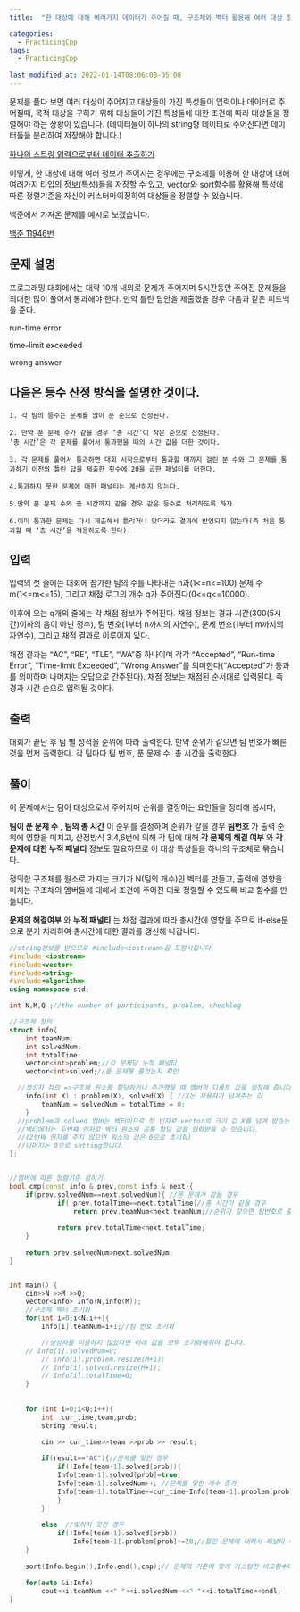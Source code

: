 ```yaml
---
title:  "한 대상에 대해 여러가지 데이터가 주어질 때, 구조체와 벡터 활용해 여러 대상 정렬하기 "

categories:
  - PracticingCpp
tags:
  - PracticingCpp
  
last_modified_at: 2022-01-14T08:06:00-05:00
---
```


문제를 풀다 보면 여러 대상이 주어지고  대상들이 가진 특성들이 입력이나 데이터로 주어질때, 목적 대상을 구하기 위해 대상들이 가진 특성들에 대한 조건에 따라 대상들을 정렬해야 하는 상황이 있습니다.
(데이터들이 하나의 string형 데이터로 주어진다면 데이터들을 분리하여 저장해야 합니다.)

[하나의 스트링 입력으로부터 데이터 추출하기](/) 

이렇게, 한 대상에 대해 여러 정보가 주어지는 경우에는 구조체를 이용해 한 대상에 대해 여러가지 타입의 정보(특성)들을 저장할 수 있고, vector와 sort함수를 활용해 특성에 따른 정렬기준을 자신이 커스터마이징하여 대상들을 정렬할 수 있습니다. 


백준에서 가져온 문제를 예시로 보겠습니다.

[백준 11946번](https://www.acmicpc.net/problem/11946)

## 문제 설명
프로그래밍 대회에서는 대략 10개 내외로 문제가 주어지며 5시간동안 주어진 문제들을 최대한 많이 풀어서 통과해야 한다. 만약 틀린 답안을 제출했을 경우 다음과 같은 피드백을 준다.

  run-time error

  time-limit exceeded
  
  wrong answer

## 다음은 등수 산정 방식을 설명한 것이다.

    1. 각 팀의 등수는 문제를 많이 푼 순으로 산정된다.
    
    2. 만약 푼 문제 수가 같을 경우 ‘총 시간’이 작은 순으로 산정된다.
    ‘총 시간’은 각 문제를 풀어서 통과했을 때의 시간 값을 더한 것이다.
    
    3. 각 문제를 풀어서 통과하면 대회 시작으로부터 통과할 때까지 걸린 분 수와 그 문제를 통과하기 이전의 틀린 답을 제출한 횟수에 20을 곱한 패널티를 더한다.  

    4.통과하지 못한 문제에 대한 패널티는 계산하지 않는다.

    5.만약 푼 문제 수와 총 시간까지 같을 경우 같은 등수로 처리하도록 하자
    
    6.이미 통과한 문제는 다시 제출해서 틀리거나 맞더라도 결과에 반영되지 않는다(즉 처음 통과할 때 ‘총 시간’을 적용하도록 한다).

## 입력
입력의 첫 줄에는 대회에 참가한 팀의 수를 나타내는 n과(1<=n<=100) 문제 수 m(1<=m<=15), 그리고 채점 로그의 개수 q가 주어진다(0<=q<=10000).

이후에 오는 q개의 줄에는 각 채점 정보가 주어진다. 채점 정보는 경과 시간(300(5시간)이하의 음이 아닌 정수), 팀 번호(1부터 n까지의 자연수), 문제 번호(1부터 m까지의 자연수), 그리고 채점 결과로 이루어져 있다. 

채점 결과는 “AC”, “RE”, “TLE”, “WA”중 하나이며 각각 “Accepted”, “Run-time Error”, “Time-limit Exceeded”, “Wrong Answer”를 의미한다(“Accepted”가 통과를 의미하며 나머지는 오답으로 간주된다). 채점 정보는 채점된 순서대로 입력된다. 즉 경과 시간 순으로 입력될 것이다.

## 출력
대회가 끝난 후 팀 별 성적을 순위에 따라 출력한다. 만약 순위가 같으면 팀 번호가 빠른 것을 먼저 출력한다. 각 팀마다 팀 번호, 푼 문제 수, 총 시간을 출력한다.

## 풀이
이 문제에서는 팀이 대상으로서 주어지며 순위를 결정하는 요인들을 정리해 봅시다, 

__팀이 푼 문제 수__ , __팀의 총 시간__ 이 순위를 결정하며 순위가 같을 경우 __팀번호__ 가 출력 순위에 영향을 미치고, 산정방식 3,4,6번에 의해 각 팀에 대해 __각 문제의 해결 여부__ 와 __각 문제에 대한 누적 패널티__ 정보도 필요하므로 이 대상 특성들을 하나의 구조체로 묶습니다. 

정의한 구조체를 원소로 가지는 크기가 N(팀의 개수)인 벡터를 만들고, 출력에 영향을 미치는 구조체의 멤버들에 대해서 조건에 주어진 대로 정렬할 수 있도록 비교 함수를 만듦니다.  

__문제의 해결여부__ 와 __누적 패널티__ 는 채점 결과에 따라 총시간에 영향을 주므로 if-else문으로 분기 처리하여 총시간에 대한 결과를 갱신해 나갑니다.  

```cpp
//string정보를 받으므로 #include<iostream>을 포함시킵니다.
#include <iostream>
#include<vector>
#include<string>
#include<algorithm>
using namespace std;

int N,M,Q ;//the number of participants, problem, checklog 

//구조체 정의 
struct info{
	int teamNum;
	int solvedNum;
	int totalTime;
	vector<int>problem;//각 문제당 누적 패널티
	vector<int>solved;//푼 문제를 풀었는지 확인

  //생성자 정의 =>구조체 원소를 할당하거나 추가했을 때 멤버의 디폴트 값을 설정해 줍니다. 
  	info(int X) : problem(X), solved(X) { //X는 사용자가 넘겨주는 값
		teamNum = solvedNum = totalTime = 0;
	}
  //problem과 solved 멤버는 벡터이므로 첫 인자로 vector의 크기 값 X를 넘겨 받습는다, 
  //벡터에서는 두번째 인자로 벡터 원소의 공통 할당 값을 입력받을 수 있습니다.
  //(2번째 인자를 주지 않으면 워소의 값은 0으로 초기화)
  //나머지는 0으로 setting합니다.     
};


//멤버에 따른 정렬기준 정하기
bool cmp(const info & prev,const info & next){
	if(prev.solvedNum==next.solvedNum){ //푼 문제가 같을 경우
			if( prev.totalTime==next.totalTime)//총 시간이 같을 경우
				return prev.teamNum<next.teamNum;//순위가 같으면 팀번호로 출력순위 결정
		
			return prev.totalTime<next.totalTime;
	}
	
	return prev.solvedNum>next.solvedNum;
}


int main() {
	cin>>N >>M >>Q;
	vector<info> Info(N,info(M));
	//구조체 벡터 초기화
	for(int i=0;i<N;i++){
		Info[i].teamNum=i+1;//팀 번호 초기화

		//생성자를 이용하지 않았다면 아래 값을 모두 초기화해줘야 합니다.
    // Info[i].solvedNum=0;
		// Info[i].problem.resize(M+1);
		// Info[i].solved.resize(M+1);
		// Info[i].totalTime=0;
	}
		
	
	for (int i=0;i<Q;i++){
		int  cur_time,team,prob;
		string result;

		cin >> cur_time>>team >>prob >> result;
		
		if(result=="AC"){//문제를 맞힌 경우
			if(!Info[team-1].solved[prob]){
			Info[team-1].solved[prob]=true;
			Info[team-1].solvedNum++; //문제를 맞힌 개수 증가
			Info[team-1].totalTime+=cur_time+Info[team-1].problem[prob];//현 시간+ 쌓인 패널티
			}
		}
		
		else  //맞히지 못한 경우
			if(!Info[team-1].solved[prob])
			    Info[team-1].problem[prob]+=20;//틀린 문제에 대해서 패널티 부여
	}
	
	sort(Info.begin(),Info.end(),cmp);// 문제의 기준에 맞게 커스텀한 비교함수대로 정렬
	
	for(auto &i:Info)
		cout<<i.teamNum <<" "<<i.solvedNum <<" "<<i.totalTime<<endl;
}
```